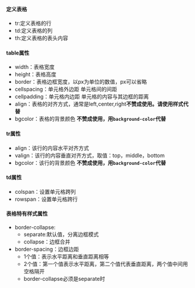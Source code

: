 #### 定义表格
* tr:定义表格的行
* td:定义表格的列
* th:定义表格的表头内容

#### table属性
* width：表格宽度
* height：表格高度
* border：表格边框宽度，以px为单位的数值，px可以省略
* cellspacing：单元格外边距 单元格间的间距
* cellpadding：单元格内边距 单元格的内容与其边框的距离
* align：表格的对齐方式，通常是left,center,right**不赞成使用。请使用样式代替**
* bgcolor：表格的背景颜色 **不赞成使用，用`background-color`代替**

#### tr属性
* align：该行的内容水平对齐方式
* valign：该行的内容垂直对齐方式，取值：top，middle，bottom
* bgcolor：该行的背景颜色 **不赞成使用，用`background-color`代替**
#### td属性
* colspan：设置单元格跨列
* rowspan：设置单元格跨行
#### 表格特有样式属性
* border-collapse:
    * separate:默认值，分离边框模式
    * collapse：边框合并
* border-spacing：边框边距
    * 1个值：表示水平距离和垂直距离相等
    * 2个值：第一个值表示水平距离，第二个值代表垂直距离，两个值中间用空格隔开
    * border-collapse必须是separate时